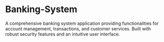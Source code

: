 # Banking-System
A comprehensive banking system application providing functionalities for account management, transactions, and customer services. Built with robust security features and an intuitive user interface. 
